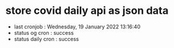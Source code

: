 # store covid daily api as json data

- last cronjob : Wednesday, 19 January 2022 13:16:40
- status og cron : success
- status daily cron : success
      
      
